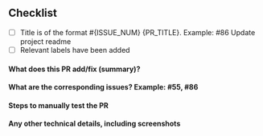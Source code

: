 ## Checklist 
- [ ] Title is of the format #{ISSUE_NUM} {PR_TITLE}. Example: #86 Update project readme
- [ ] Relevant labels have been added

#### What does this PR add/fix (summary)?

#### What are the corresponding issues? Example: #55, #86

#### Steps to manually test the PR

#### Any other technical details, including screenshots
